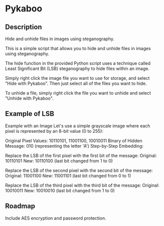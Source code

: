 # Pykaboo

## Description

Hide and unhide files in images using steganography.

This is a simple script that allows you to hide and unhide files in images using steganography.

The hide function in the provided Python script uses a technique called Least Significant Bit (LSB) steganography to hide files within an image.

Simply right click the image file you
want to use for storage, and select "Hide with Pykaboo". Then just select all of the
files you want to hide.

To unhide a file, simply right click the file you want to unhide and select "Unhide with Pykaboo".

## Example of LSB

Example with an Image
Let's use a simple grayscale image where each pixel is represented by an 8-bit value (0 to 255):

Original Pixel Values: 10110101, 11001100, 10010011
Binary of Hidden Message: 010 (representing the letter 'A')
Step-by-Step Embedding:

Replace the LSB of the first pixel with the first bit of the message:
Original: 10110101
New: 10110100 (last bit changed from 1 to 0)

Replace the LSB of the second pixel with the second bit of the message:
Original: 11001100
New: 11001101 (last bit changed from 0 to 1)

Replace the LSB of the third pixel with the third bit of the message:
Original: 10010011
New: 10010010 (last bit changed from 1 to 0)

## Roadmap

Include AES encryption and password protection.